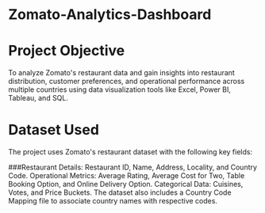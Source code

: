 # Zomato-Analytics-Dashboard
# Project Objective
To analyze Zomato's restaurant data and gain insights into restaurant distribution, customer preferences, and operational performance across multiple countries using data visualization tools like Excel, Power BI, Tableau, and SQL.
# Dataset Used
The project uses Zomato's restaurant dataset with the following key fields:

###Restaurant Details: Restaurant ID, Name, Address, Locality, and Country Code.
Operational Metrics: Average Rating, Average Cost for Two, Table Booking Option, and Online Delivery Option.
Categorical Data: Cuisines, Votes, and Price Buckets.
The dataset also includes a Country Code Mapping file to associate country names with respective codes.
